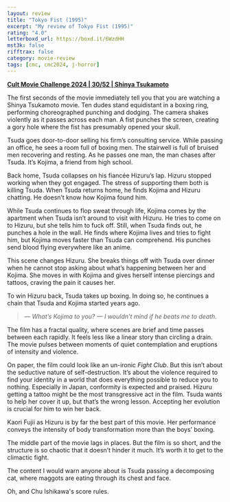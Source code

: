 ```yaml
---
layout: review
title: "Tokyo Fist (1995)"
excerpt: "My review of Tokyo Fist (1995)"
rating: "4.0"
letterboxd_url: https://boxd.it/6WzdHH
mst3k: false
rifftrax: false
category: movie-review
tags: [cmc, cmc2024, j-horror]
---
```


<b><a href="https://boxd.it/rIGbC" target="_blank" rel="noopener">Cult Movie Challenge 2024 | 30/52 | Shinya Tsukamoto</a></b>

The first seconds of the movie immediately tell you that you are watching a Shinya Tsukamoto movie. Ten dudes stand equidistant in a boxing ring, performing choreographed punching and dodging. The camera shakes violently as it passes across each man. A fist punches the screen, creating a gory hole where the fist has presumably opened your skull.

Tsuda goes door-to-door selling his firm’s consulting service. While passing an office, he sees a room full of boxing men. The stairwell is full of bruised men recovering and resting. As he passes one man, the man chases after Tsuda. It’s Kojima, a friend from high school.

Back home, Tsuda collapses on his fiancée Hizuru’s lap. Hizuru stopped working when they got engaged. The stress of supporting them both is killing Tsuda. When Tsuda returns home, he finds Kojima and Hizuru chatting. He doesn’t know how Kojima found him.

While Tsuda continues to flop sweat through life, Kojima comes by the apartment when Tsuda isn’t around to visit with Hizuru. He tries to come on to Hizuru, but she tells him to fuck off. Still, when Tsuda finds out, he punches a hole in the wall. He finds where Kojima lives and tries to fight him, but Kojima moves faster than Tsuda can comprehend. His punches send blood flying everywhere like an anime.

This scene changes Hizuru. She breaks things off with Tsuda over dinner when he cannot stop asking about what’s happening between her and Kojima. She moves in with Kojima and gives herself intense piercings and tattoos, craving the pain it causes her.

To win Hizuru back, Tsuda takes up boxing. In doing so, he continues a chain that Tsuda and Kojima started years ago.

<blockquote><i>— What’s Kojima to you?
— I wouldn’t mind if he beats me to death.</i></blockquote>The film has a fractal quality, where scenes are brief and time passes between each rapidly. It feels less like a linear story than circling a drain. The movie pulses between moments of quiet contemplation and eruptions of intensity and violence.

On paper, the film could look like an un-ironic <i>Fight Club</i>. But this isn’t about the seductive nature of self-destruction. It’s about the violence required to find your identity in a world that does everything possible to reduce you to nothing. Especially in Japan, conformity is expected and praised. Hizuru getting a tattoo might be the most transgressive act in the film. Tsuda wants to help her cover it up, but that’s the wrong lesson. Accepting her evolution is crucial for him to win her back.

Kaori Fujii as Hizuru is by far the best part of this movie. Her performance conveys the intensity of body transformation more than the boys’ boxing.

The middle part of the movie lags in places. But the film is so short, and the structure is so chaotic that it doesn’t hinder it much. It’s worth it to get to the climactic fight.

The content I would warn anyone about is Tsuda passing a decomposing cat, where maggots are eating through its chest and face.

Oh, and Chu Ishikawa's score rules.
